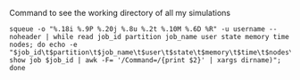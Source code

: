 Command to see the working directory of all my simulations
```
squeue -o "%.18i %.9P %.20j %.8u %.2t %.10M %.6D %R" -u username --noheader | while read job_id partition job_name user state memory time nodes; do echo -e "$job_id\t$partition\t$job_name\t$user\t$state\t$memory\t$time\t$nodes\t$(scontrol show job $job_id | awk -F= '/Command=/{print $2}' | xargs dirname)"; done
```
